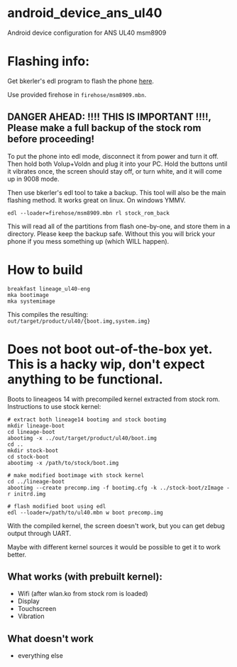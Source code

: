 # android_device_ans_ul40
Android device configuration for ANS UL40 msm8909 

# Flashing info:
Get bkerler's edl program to flash the phone [here](https://github.com/bkerler/edl).

Use provided firehose in `firehose/msm8909.mbn`.

## DANGER AHEAD: !!!! THIS IS IMPORTANT !!!!, Please make a full backup of the stock rom before proceeding!

To put the phone into edl mode, disconnect it from power and turn it off.  Then hold both Volup+Voldn and plug it into your PC.  Hold the buttons until it vibrates once, the screen should stay off, or turn white, and it will come up in 9008 mode.

Then use bkerler's edl tool to take a backup.  This tool will also be the main flashing method.  It works great on linux.  On windows YMMV.
```
edl --loader=firehose/msm8909.mbn rl stock_rom_back
```
This will read all of the partitions from flash one-by-one, and store them in a directory.  Please keep the backup safe.  Without this you will brick your phone if you mess something up (which WILL happen).

# How to build
```
breakfast lineage_ul40-eng
mka bootimage
mka systemimage
```
This compiles the resulting: `out/target/product/ul40/{boot.img,system.img}`

# Does not boot out-of-the-box yet.  This is a hacky wip, don't expect anything to be functional.
Boots to lineageos 14 with precompiled kernel extracted from stock rom.
Instructions to use stock kernel:
```
# extract both lineage14 bootimg and stock bootimg
mkdir lineage-boot
cd lineage-boot
abootimg -x ../out/target/product/ul40/boot.img
cd ..
mkdir stock-boot
cd stock-boot
abootimg -x /path/to/stock/boot.img

# make modified bootimage with stock kernel
cd ../lineage-boot
abootimg --create precomp.img -f bootimg.cfg -k ../stock-boot/zImage -r initrd.img

# flash modified boot using edl
edl --loader=/path/to/ul40.mbn w boot precomp.img
```

With the compiled kernel, the screen doesn't work, but you can get debug output through UART.

Maybe with different kernel sources it would be possible to get it to work better.

## What works (with prebuilt kernel):
 * Wifi (after wlan.ko from stock rom is loaded)
 * Display
 * Touchscreen
 * Vibration

## What doesn't work
 * everything else
